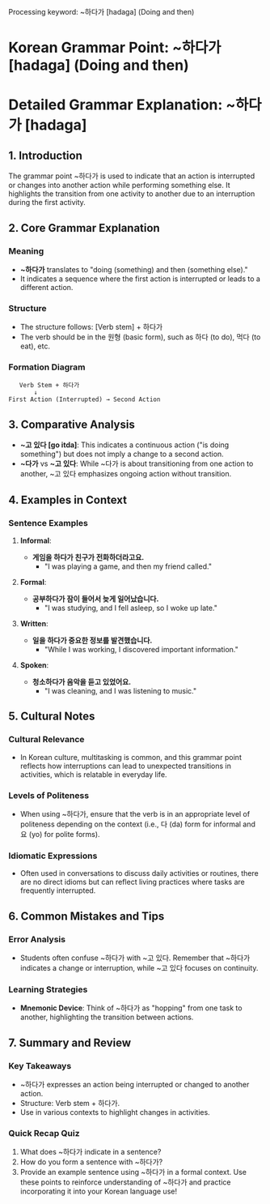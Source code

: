Processing keyword: ~하다가 [hadaga] (Doing and then)
# Korean Grammar Point: ~하다가 [hadaga] (Doing and then)
# Detailed Grammar Explanation: ~하다가 [hadaga]
## 1. Introduction
The grammar point ~하다가 is used to indicate that an action is interrupted or changes into another action while performing something else. It highlights the transition from one activity to another due to an interruption during the first activity.
## 2. Core Grammar Explanation
### Meaning
- **~하다가** translates to "doing (something) and then (something else)." 
- It indicates a sequence where the first action is interrupted or leads to a different action.
### Structure
- The structure follows: [Verb stem] + 하다가
- The verb should be in the 원형 (basic form), such as 하다 (to do), 먹다 (to eat), etc.
### Formation Diagram
```
   Verb Stem + 하다가
       ↓
First Action (Interrupted) → Second Action
```
## 3. Comparative Analysis
- **~고 있다 [go itda]**: This indicates a continuous action ("is doing something") but does not imply a change to a second action.
- **~다가** vs **~고 있다**: While ~다가 is about transitioning from one action to another, ~고 있다 emphasizes ongoing action without transition.
## 4. Examples in Context
### Sentence Examples
1. **Informal**: 
   - **게임을 하다가 친구가 전화하더라고요.**
     - "I was playing a game, and then my friend called."
   
2. **Formal**: 
   - **공부하다가 잠이 들어서 늦게 일어났습니다.**
     - "I was studying, and I fell asleep, so I woke up late."
   
3. **Written**: 
   - **일을 하다가 중요한 정보를 발견했습니다.**
     - "While I was working, I discovered important information."
4. **Spoken**: 
   - **청소하다가 음악을 듣고 있었어요.**
     - "I was cleaning, and I was listening to music."
## 5. Cultural Notes
### Cultural Relevance
- In Korean culture, multitasking is common, and this grammar point reflects how interruptions can lead to unexpected transitions in activities, which is relatable in everyday life.
### Levels of Politeness
- When using ~하다가, ensure that the verb is in an appropriate level of politeness depending on the context (i.e., 다 (da) form for informal and 요 (yo) for polite forms).
### Idiomatic Expressions
- Often used in conversations to discuss daily activities or routines, there are no direct idioms but can reflect living practices where tasks are frequently interrupted.
## 6. Common Mistakes and Tips
### Error Analysis
- Students often confuse ~하다가 with ~고 있다. Remember that ~하다가 indicates a change or interruption, while ~고 있다 focuses on continuity.
### Learning Strategies
- **Mnemonic Device**: Think of ~하다가 as "hopping" from one task to another, highlighting the transition between actions.
## 7. Summary and Review
### Key Takeaways
- ~하다가 expresses an action being interrupted or changed to another action.
- Structure: Verb stem + 하다가.
- Use in various contexts to highlight changes in activities.
### Quick Recap Quiz
1. What does ~하다가 indicate in a sentence?
2. How do you form a sentence with ~하다가?
3. Provide an example sentence using ~하다가 in a formal context. 
Use these points to reinforce understanding of ~하다가 and practice incorporating it into your Korean language use!
